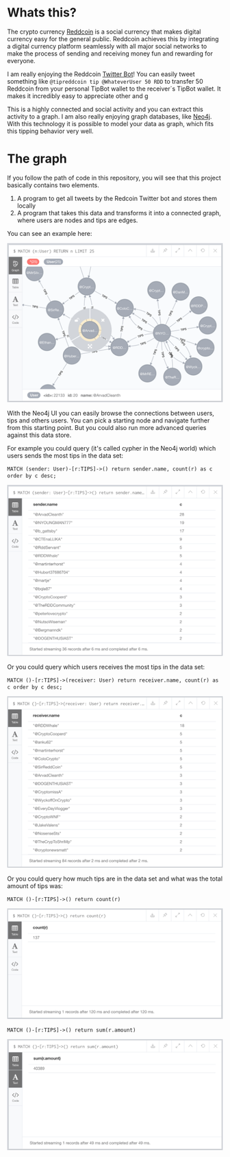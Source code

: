 # Whats this?
The crypto currency [Reddcoin](https://www.reddcoin.com/) is a social currency
that makes digital currency easy for the general public. Reddcoin achieves this by integrating a digital
currency platform seamlessly with all major social networks to make the process of sending and receiving money
fun and rewarding for everyone.

I am really enjoying the Reddcoin [Twitter Bot](https://twitter.com/tipreddcoin)! You can easily tweet something like
`@tipreddcoin tip @WhateverUser 50 RDD` to transfer 50 Reddcoin from your personal TipBot wallet to the receiver`s TipBot wallet.
It makes it incredibly easy to appreciate other and g


This is a highly connected and social activity and you can extract this activity to a graph. I am also really enjoying graph databases, like
[Neo4j](https://neo4j.com/). With this technology it is possible to model your data as graph, which fits this tipping behavior very well.

# The graph
If you follow the path of code in this repository, you will see that this project basically contains two elements.

1. A program to get all tweets by the Redcoin Twitter bot and stores them locally
2. A program that takes this data and transforms it into a connected graph, where users are nodes and tips are edges.

You can see an example here:

![Graph](./img/connections.png)

With the Neo4j UI you can easily browse the connections between users, tips and others users. You can pick a starting node
and navigate further from this starting point. But you could also run more advanced queries against this data store.

For example you could query (it's called cypher in the Neo4j world) which users sends the most tips in the data set:

```
MATCH (sender: User)-[r:TIPS]->() return sender.name, count(r) as c order by c desc;
```

![Senders](./img/senders.png)


Or you could query which users receives the most tips in the data set:

```
MATCH ()-[r:TIPS]->(receiver: User) return receiver.name, count(r) as c order by c desc;
```

![Receiver](./img/receivers.png)


Or you could query how much tips are in the data set and what was the total amount of tips was:

```
MATCH ()-[r:TIPS]->() return count(r)
```

![Count](./img/tipcount.png)

```
MATCH ()-[r:TIPS]->() return sum(r.amount)
```

![Amount](./img/tipamount.png)
